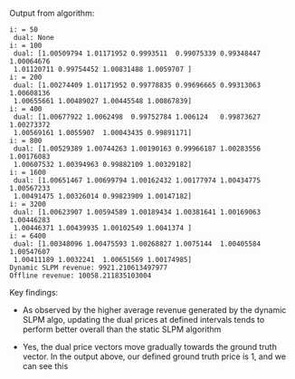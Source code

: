 Output from algorithm:

```
i: = 50 
 dual: None
i: = 100 
 dual: [1.00509794 1.01171952 0.9993511  0.99075339 0.99348447 1.00064676
 1.01120711 0.99754452 1.00831488 1.0059707 ]
i: = 200 
 dual: [1.00274409 1.01171952 0.99778835 0.99696665 0.99313063 1.00608136
 1.00655661 1.00489027 1.00445548 1.00867839]
i: = 400 
 dual: [1.00677922 1.0062498  0.99752784 1.006124   0.99873627 1.00273372
 1.00569161 1.0055907  1.00043435 0.99891171]
i: = 800 
 dual: [1.00529389 1.00744263 1.00190163 0.99966187 1.00283556 1.00176083
 1.00607532 1.00394963 0.99882109 1.00329182]
i: = 1600 
 dual: [1.00651467 1.00699794 1.00162432 1.00177974 1.00434775 1.00567233
 1.00491475 1.00326014 0.99823909 1.00147182]
i: = 3200 
 dual: [1.00623907 1.00594589 1.00189434 1.00381641 1.00169063 1.00446283
 1.00446371 1.00439935 1.00102549 1.0041374 ]
i: = 6400 
 dual: [1.00348096 1.00475593 1.00268827 1.0075144  1.00405584 1.00547607
 1.00411189 1.0032241  1.00651569 1.00174985]
Dynamic SLPM revenue: 9921.210613497977
Offline revenue: 10058.211835103004
```

Key findings:
- As observed by the higher average revenue generated by the dynamic SLPM
  algo, updating the dual prices at defined intervals tends to perform
  better overall than the static SLPM algorithm

- Yes, the dual price vectors move gradually towards the ground truth vector.
  In the output above, our defined ground truth price is 1, and we can see this

